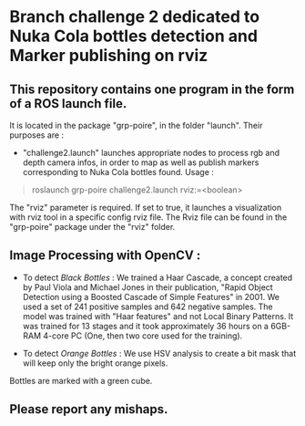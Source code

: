 # Branch challenge 2 dedicated to Nuka Cola bottles detection and Marker publishing on rviz

## This repository contains one program in the form of a ROS launch file.
It is located in the package "grp-poire", in the folder "launch". 
Their purposes are :
  - "challenge2.launch" launches appropriate nodes to process rgb and depth camera infos, in order to map as well as publish markers corresponding to Nuka Cola bottles found. Usage : 
 > roslaunch grp-poire challenge2.launch rviz:=\<boolean>
  
  The "rviz" parameter is required. If set to true, it launches a visualization with rviz tool in a specific config rviz file. The Rviz file can be found in the "grp-poire" package under the "rviz" folder.
  
## Image Processing with OpenCV : 
- To detect *Black Bottles* : We trained a Haar Cascade, a concept created by Paul Viola and Michael Jones in their publication, "Rapid Object Detection using a Boosted Cascade of Simple Features" in 2001. 
We used a set of 241 positive samples and 642 negative samples. The model was trained with "Haar features" and not Local Binary Patterns. It was trained for 13 stages and it took approximately 36 hours on a 6GB-RAM 4-core PC (One, then two core used for the training). 

- To detect *Orange Bottles* : We use HSV analysis to create a bit mask that will keep only the bright orange pixels. 

Bottles are marked with a green cube. 
  
## Please report any mishaps. 

